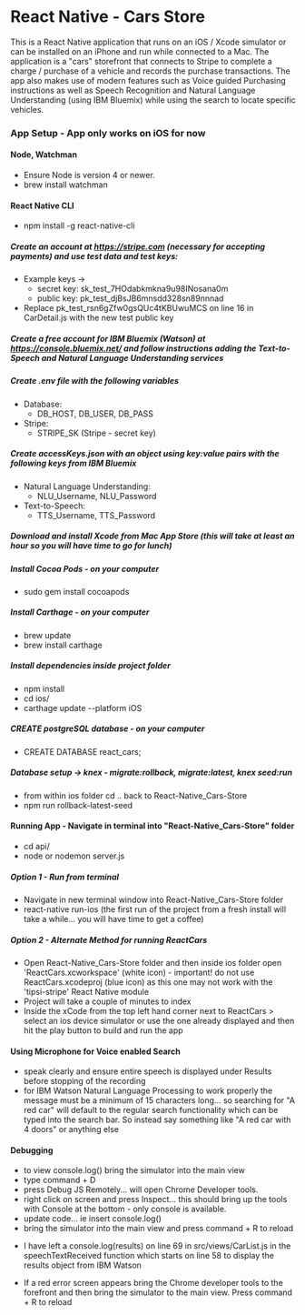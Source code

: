 # React Native - Cars Store

This is a React Native application that runs on an iOS / Xcode simulator or can be installed on an iPhone and run while connected to a Mac. The application is a "cars" storefront that connects to Stripe to complete a charge / purchase of a vehicle and records the purchase transactions. The app also makes use of modern features such as Voice guided Purchasing instructions as well as Speech Recognition and Natural Language Understanding (using IBM Bluemix) while using the search to locate specific vehicles.

### App Setup - App only works on iOS for now

#### Node, Watchman
- Ensure Node is version 4 or newer.
- brew install watchman

#### React Native CLI
- npm install -g react-native-cli

##### Create an account at https://stripe.com (necessary for accepting payments) and use test data and test keys:
* Example keys ->
	- secret key: sk_test_7HOdabkmkna9u98INosana0m
	- public key: pk_test_djBsJB6mnsdd328sn89nnnad
* Replace pk_test_rsn6gZfw0gsQUc4tKBUwuMCS on line 16 in CarDetail.js with the new test public key

##### Create a free account for IBM Bluemix (Watson) at https://console.bluemix.net/ and follow instructions adding the Text-to-Speech and Natural Language Understanding services

##### Create .env file with the following variables
* Database:
	- DB_HOST, DB_USER, DB_PASS
* Stripe:
	- STRIPE_SK (Stripe - secret key)

##### Create accessKeys.json with an object using key:value pairs with the following keys from IBM Bluemix
* Natural Language Understanding:
	- NLU_Username, NLU_Password
* Text-to-Speech:
	- TTS_Username, TTS_Password

##### Download and install Xcode from Mac App Store (this will take at least an hour so you will have time to go for lunch)

##### Install Cocoa Pods - on your computer
- sudo gem install cocoapods

##### Install Carthage - on your computer
- brew update
- brew install carthage

##### Install dependencies inside project folder 
- npm install
- cd ios/
- carthage update --platform iOS

##### CREATE postgreSQL database - on your computer
- CREATE DATABASE react_cars;

##### Database setup -> knex - migrate:rollback, migrate:latest, knex seed:run
- from within ios folder cd .. back to React-Native_Cars-Store
- npm run rollback-latest-seed

#### Running App - Navigate in terminal into "React-Native_Cars-Store" folder
- cd api/
- node or nodemon server.js

##### Option 1 - Run from terminal
- Navigate in new terminal window into React-Native_Cars-Store folder
- react-native run-ios (the first run of the project from a fresh install will take a while... you will have time to get a coffee)

##### Option 2 - Alternate Method for running ReactCars
- Open React-Native_Cars-Store folder and then inside ios folder open 'ReactCars.xcworkspace' (white icon) - important! do not use ReactCars.xcodeproj (blue icon) as this one may not work with the 'tipsi-stripe' React Native module
- Project will take a couple of minutes to index
- Inside the xCode from the top left hand corner next to ReactCars > select an ios device simulator or use the one already displayed and then hit the play button to build and run the app

#### Using Microphone for Voice enabled Search
- speak clearly and ensure entire speech is displayed under Results before stopping of the recording
- for IBM Watson Natural Language Processing to work properly the message must be a minimum of 15 characters long... so searching for "A red car" will default to the regular search functionality which can be typed into the search bar. So instead say something like "A red car with 4 doors" or anything else

#### Debugging
- to view console.log() bring the simulator into the main view
- type command + D
- press Debug JS Remotely... will open Chrome Developer tools. 
- right click on screen and press Inspect... this should bring up the tools with Console at the bottom - only console is available.
- update code... ie insert console.log()
- bring the simulator into the main view and press command + R to reload

* I have left a console.log(results) on line 69 in src/views/CarList.js in the speechTextReceived function which starts on line 58 to display the results object from IBM Watson

* If a red error screen appears bring the Chrome developer tools to the forefront and then bring the simulator to the main view. Press command + R to reload
